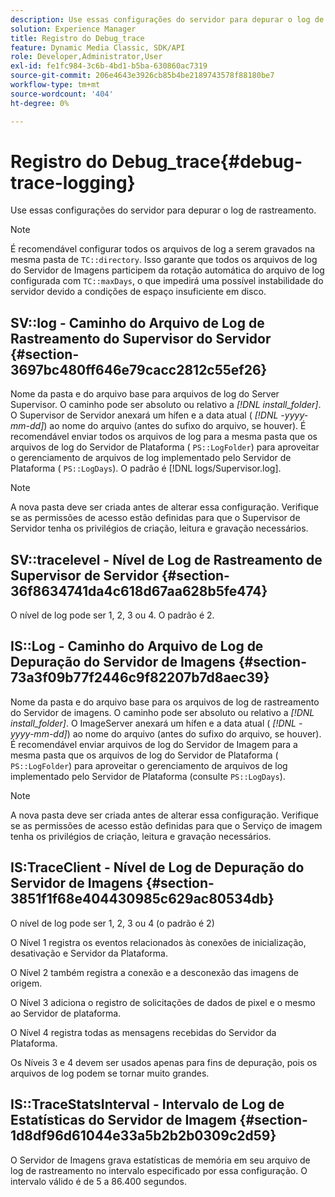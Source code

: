 ```yaml
---
description: Use essas configurações do servidor para depurar o log de rastreamento.
solution: Experience Manager
title: Registro do Debug_trace
feature: Dynamic Media Classic, SDK/API
role: Developer,Administrator,User
exl-id: fe1fc984-3c6b-4bd1-b5ba-630860ac7319
source-git-commit: 206e4643e3926cb85b4be2189743578f88180be7
workflow-type: tm+mt
source-wordcount: '404'
ht-degree: 0%

---
```


# Registro do Debug_trace{#debug-trace-logging}

Use essas configurações do servidor para depurar o log de rastreamento.

>[!NOTE]
>
>É recomendável configurar todos os arquivos de log a serem gravados na mesma pasta de `TC::directory`. Isso garante que todos os arquivos de log do Servidor de Imagens participem da rotação automática do arquivo de log configurada com `TC::maxDays`, o que impedirá uma possível instabilidade do servidor devido a condições de espaço insuficiente em disco.

## SV::log - Caminho do Arquivo de Log de Rastreamento do Supervisor do Servidor {#section-3697bc480ff646e79cacc2812c55ef26}

Nome da pasta e do arquivo base para arquivos de log do Server Supervisor. O caminho pode ser absoluto ou relativo a *[!DNL install_folder]*. O Supervisor de Servidor anexará um hífen e a data atual ( *[!DNL -yyyy-mm-dd]*) ao nome do arquivo (antes do sufixo do arquivo, se houver). É recomendável enviar todos os arquivos de log para a mesma pasta que os arquivos de log do Servidor de Plataforma ( `PS::LogFolder`) para aproveitar o gerenciamento de arquivos de log implementado pelo Servidor de Plataforma ( `PS::LogDays`). O padrão é [!DNL logs/Supervisor.log].

>[!NOTE]
>
>A nova pasta deve ser criada antes de alterar essa configuração. Verifique se as permissões de acesso estão definidas para que o Supervisor de Servidor tenha os privilégios de criação, leitura e gravação necessários.

## SV::tracelevel - Nível de Log de Rastreamento de Supervisor de Servidor {#section-36f8634741da4c618d67aa628b5fe474}

O nível de log pode ser 1, 2, 3 ou 4. O padrão é 2.

## IS::Log - Caminho do Arquivo de Log de Depuração do Servidor de Imagens {#section-73a3f09b77f2446c9f82207b7d8aec39}

Nome da pasta e do arquivo base para os arquivos de log de rastreamento do Servidor de imagens. O caminho pode ser absoluto ou relativo a *[!DNL install_folder]*. O ImageServer anexará um hífen e a data atual ( *[!DNL -yyyy-mm-dd]*) ao nome do arquivo (antes do sufixo do arquivo, se houver). É recomendável enviar arquivos de log do Servidor de Imagem para a mesma pasta que os arquivos de log do Servidor de Plataforma ( `PS::LogFolder`) para aproveitar o gerenciamento de arquivos de log implementado pelo Servidor de Plataforma (consulte `PS::LogDays`).

>[!NOTE]
>
>A nova pasta deve ser criada antes de alterar essa configuração. Verifique se as permissões de acesso estão definidas para que o Serviço de imagem tenha os privilégios de criação, leitura e gravação necessários.

## IS:TraceClient - Nível de Log de Depuração do Servidor de Imagens {#section-3851f1f68e404430985c629ac80534db}

O nível de log pode ser 1, 2, 3 ou 4 (o padrão é 2)

O Nível 1 registra os eventos relacionados às conexões de inicialização, desativação e Servidor da Plataforma.

O Nível 2 também registra a conexão e a desconexão das imagens de origem.

O Nível 3 adiciona o registro de solicitações de dados de pixel e o mesmo ao Servidor de plataforma.

O Nível 4 registra todas as mensagens recebidas do Servidor da Plataforma.

Os Níveis 3 e 4 devem ser usados apenas para fins de depuração, pois os arquivos de log podem se tornar muito grandes.

## IS::TraceStatsInterval - Intervalo de Log de Estatísticas do Servidor de Imagem {#section-1d8df96d61044e33a5b2b2b0309c2d59}

O Servidor de Imagens grava estatísticas de memória em seu arquivo de log de rastreamento no intervalo especificado por essa configuração. O intervalo válido é de 5 a 86.400 segundos.

